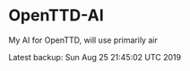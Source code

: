 # OpenTTD-AI
My AI for OpenTTD, will use primarily air

Latest backup: Sun Aug 25 21:45:02 UTC 2019
